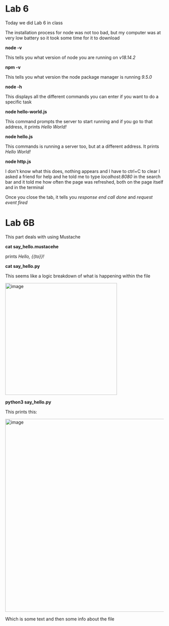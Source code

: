 # Lab 6

Today we did Lab 6 in class

The installation process for node was not too bad, but my computer was at very low battery so it took some time for it to download

**node -v**

This tells you what version of node you are running on *v18.14.2*

**npm -v**

This tells you what version the node package manager is running *9.5.0*

**node -h**

This displays all the different commands you can enter if you want to do a specific task

**node hello-world.js**

This command prompts the server to start running and if you go to that address, it prints *Hello World!*

**node hello.js**

This commands is running a server too, but at a different address. It prints *Hello World!*


**node http.js**

I don't know what this does, nothing appears and I have to ctrl+C to clear
I asked a friend for help and he told me to type *localhost:8080* in the search bar and it told me how often the page was refreshed, both on the page itself and in the terminal

Once you close the tab, it tells you *response end call done* and *request event fired*

# Lab 6B #

This part deals with using Mustache

**cat say_hello.mustacehe**

prints *Hello, {{to}}!*

**cat say_hello.py**

This seems like a logic breakdown of what is happening within the file 

<img width="355" alt="image" src="https://user-images.githubusercontent.com/98117974/223162767-6449eb20-6a5e-4dda-8e49-6abadd2015c4.png">

**python3 say_hello.py**

This prints this:

<img width="612" alt="image" src="https://user-images.githubusercontent.com/98117974/223165083-efa5dafe-2e69-4d68-9021-5406e1b72720.png">

Which is some text and then some info about the file


